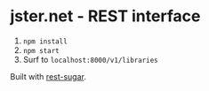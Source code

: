 # jster.net - REST interface

1. `npm install`
2. `npm start`
3. Surf to `localhost:8000/v1/libraries`

Built with [rest-sugar](https://github.com/sugarjs/rest-sugar).

